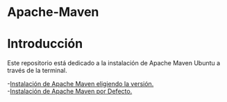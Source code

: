 # Apache-Maven

# Introducción
Este repositorio está dedicado a la instalación de Apache Maven Ubuntu a través de la terminal.
  
  -[Instalación de Apache Maven eligiendo la versión.](Apache-Maven-Version.md)    
  -[Instalación de Apache Maven por Defecto.](Apache-Maven-Defecto.md)
